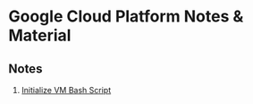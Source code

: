 # Google Cloud Platform Notes & Material

## Notes

1. [Initialize VM Bash Script](initialize_gcp_vm.sh)